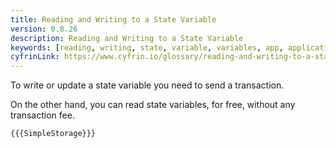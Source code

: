 ```yaml
---
title: Reading and Writing to a State Variable
version: 0.8.26
description: Reading and Writing to a State Variable
keywords: [reading, writing, state, variable, variables, app, application]
cyfrinLink: https://www.cyfrin.io/glossary/reading-and-writing-to-a-state-variable-solidity-code-example
---
```


To write or update a state variable you need to send a transaction.

On the other hand, you can read state variables, for free, without any transaction fee.

```solidity
{{{SimpleStorage}}}
```
